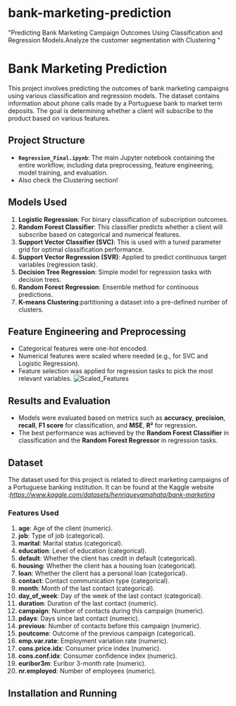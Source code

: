 # bank-marketing-prediction
"Predicting Bank Marketing Campaign Outcomes Using Classification and Regression Models.Analyze the customer segmentation with Clustering "






# Bank Marketing Prediction

This project involves predicting the outcomes of bank marketing campaigns using various classification and regression models. The dataset contains information about phone calls made by a Portuguese bank to market term deposits. The goal is determining whether a client will subscribe to the product based on various features.

## Project Structure

- **`Regression_Final.ipynb`**: The main Jupyter notebook containing the entire workflow, including data preprocessing, feature engineering, model training, and evaluation.
- Also check the Clustering section!
  
## Models Used

1. **Logistic Regression**: For binary classification of subscription outcomes.
2. **Random Forest Classifier**: This classifier predicts whether a client will subscribe based on categorical and numerical features.
3. **Support Vector Classifier (SVC)**: This is used with a tuned parameter grid for optimal classification performance.
4. **Support Vector Regression (SVR)**: Applied to predict continuous target variables (regression task).
5. **Decision Tree Regression**: Simple model for regression tasks with decision trees.
6. **Random Forest Regression**: Ensemble method for continuous predictions.
7. **K-means Clustering**:partitioning a dataset into a pre-defined number of clusters.
## Feature Engineering and Preprocessing

- Categorical features were one-hot encoded.
- Numerical features were scaled where needed (e.g., for SVC and Logistic Regression).
- Feature selection was applied for regression tasks to pick the most relevant variables.
![Scaled_Features](https://github.com/user-attachments/assets/4dab10ac-7562-4037-b2a2-ca7e2625b27e)

## Results and Evaluation

- Models were evaluated based on metrics such as **accuracy**, **precision**, **recall**, **F1 score** for classification, and **MSE**, **R²** for regression.
- The best performance was achieved by the **Random Forest Classifier** in classification and the **Random Forest Regressor** in regression tasks.

## Dataset

The dataset used for this project is related to direct marketing campaigns of a Portuguese banking institution. It can be found at the Kaggle website :*https://www.kaggle.com/datasets/henriqueyamahata/bank-marketing*
### Features Used

1. **age**: Age of the client (numeric).
2. **job**: Type of job (categorical).
3. **marital**: Marital status (categorical).
4. **education**: Level of education (categorical).
5. **default**: Whether the client has credit in default (categorical).
6. **housing**: Whether the client has a housing loan (categorical).
7. **loan**: Whether the client has a personal loan (categorical).
8. **contact**: Contact communication type (categorical).
9. **month**: Month of the last contact (categorical).
10. **day_of_week**: Day of the week of the last contact (categorical).
11. **duration**: Duration of the last contact (numeric).
12. **campaign**: Number of contacts during this campaign (numeric).
13. **pdays**: Days since last contact (numeric).
14. **previous**: Number of contacts before this campaign (numeric).
15. **poutcome**: Outcome of the previous campaign (categorical).
16. **emp.var.rate**: Employment variation rate (numeric).
17. **cons.price.idx**: Consumer price index (numeric).
18. **cons.conf.idx**: Consumer confidence index (numeric).
19. **euribor3m**: Euribor 3-month rate (numeric).
20. **nr.employed**: Number of employees (numeric).

## Installation and Running

